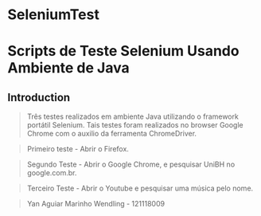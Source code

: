 # SeleniumTest

# Scripts de Teste Selenium Usando Ambiente de Java

## Introduction


> Três testes realizados em ambiente Java utilizando o framework portátil Selenium.
Tais testes foram realizados no browser Google Chrome com o auxilio da ferramenta ChromeDriver.

> Primeiro teste - Abrir o Firefox.

> Segundo Teste - Abrir o Google Chrome, e pesquisar UniBH no google.com.br.

> Terceiro Teste - Abrir o Youtube e pesquisar uma música pelo nome.

> Yan Aguiar Marinho Wendling - 121118009
